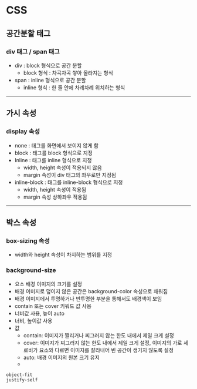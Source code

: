 # CSS

## 공간분할 태그

### div 태그 / span 태그

- div : block 형식으로 공간 분할
  - block 형식 : 차곡차곡 쌓아 올라지는 형식
- span : inline 형식으로 공간 분할
  - inline 형식 : 한 줄 안에 차례차례 위치하는 형식

---

## 가시 속성

### display 속성

- none : 태그를 화면에서 보이지 않게 함
- block : 태그를 block 형식으로 지정
- Inline : 태그를 inline 형식으로 지정
  - width, height 속성이 적용되지 않음
  - margin 속성이 div 태그의 좌우로만 지정됨
- inline-block : 태그를 inline-block 형식으로 지정
  - width, height 속성이 적용됨
  - margin 속성 상하좌우 적용됨

---

## 박스 속성

### box-sizing 속성

- width와 height 속성이 차지하는 범위를 지정

### background-size

- 요소 배경 이미지의 크기를 설정
- 배경 이미지로 덮이지 않은 공간은 background-color 속성으로 채워짐
- 배경 이미지에서 투명하거나 반투명한 부분을 통해서도 배경색이 보임
- contain 또는 cover 키워드 값 사용
- 너비값 사용, 높이 auto
- 너비, 높이값 사용
- 값
  - contain: 이미지가 짤리거나 찌그러지 않는 한도 내에서 제일 크게 설정
  - cover: 이미지가 찌그러지 않는 한도 내에서 제일 크게 설정, 이미지의 가로 세로비가 요소와 다르면 이미지를 잘라내어 빈 공간이 생기지 않도록 설정
  - auto: 배경 이미지의 원본 크기 유지
  - 





```
object-fit
justify-self
```
